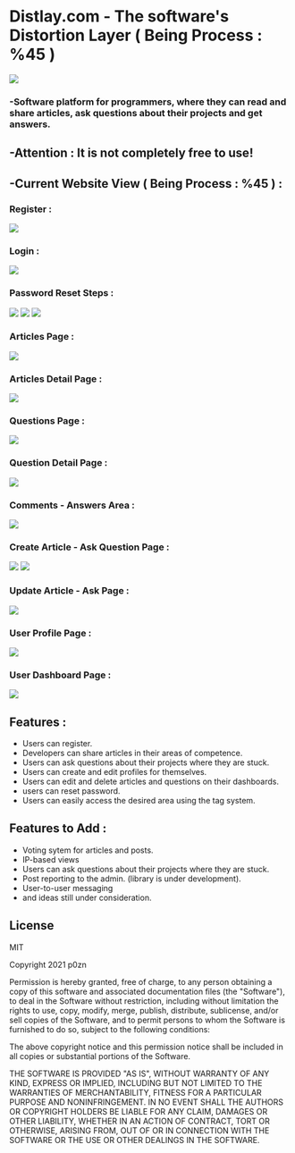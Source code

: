 # Distlay.com - The software's Distortion Layer ( Being Process : %45 )
![](https://www.linkpicture.com/q/content-logo.png)
### -Software platform for programmers, where they can read and share articles, ask questions about their projects and get answers.

## -Attention : It is not completely free to use!

## -Current Website View ( Being Process : %45 ) : 

### Register :
![](https://www.linkpicture.com/q/register_1.png)

### Login : 

![](https://www.linkpicture.com/q/login_16.png)

### Password Reset Steps : 
![](https://www.linkpicture.com/q/reset-1.png)
![](https://www.linkpicture.com/q/resed-password.png)
![](https://www.linkpicture.com/q/password-reset-mail.png)

### Articles Page : 
![](https://www.linkpicture.com/q/article_1.png)

### Articles Detail Page : 
![](https://www.linkpicture.com/q/article-detail.png)

### Questions Page : 
![](https://www.linkpicture.com/q/question_1.png)

### Question Detail Page : 
![](https://www.linkpicture.com/q/quesdetail.png)

### Comments - Answers Area : 
![](https://www.linkpicture.com/q/comments.png)

### Create Article - Ask Question Page : 
![](https://www.linkpicture.com/q/ask-question.png)
![](https://www.linkpicture.com/q/create-article.png)

### Update Article - Ask Page : 
![](https://www.linkpicture.com/q/update.png)

### User Profile Page :
![](https://www.linkpicture.com/q/progile.png)

### User Dashboard Page :
![](https://www.linkpicture.com/q/dashboard_5.png)


## Features : 

- Users can register.
- Developers can share articles in their areas of competence.
- Users can ask questions about their projects where they are stuck.
- Users can create and edit profiles for themselves.
- Users can edit and delete articles and questions on their dashboards.
- users can reset password.
- Users can easily access the desired area using the tag system.

## Features to Add : 

- Voting sytem for articles and posts.
- IP-based views
- Users can ask questions about their projects where they are stuck.
- Post reporting to the admin. (library is under development).
- User-to-user messaging
- and ideas still under consideration.


## License


MIT

Copyright 2021 p0zn

Permission is hereby granted, free of charge, to any person obtaining a copy of this software and associated documentation files (the "Software"), to deal in the Software without restriction, including without limitation the rights to use, copy, modify, merge, publish, distribute, sublicense, and/or sell copies of the Software, and to permit persons to whom the Software is furnished to do so, subject to the following conditions:

The above copyright notice and this permission notice shall be included in all copies or substantial portions of the Software.

THE SOFTWARE IS PROVIDED "AS IS", WITHOUT WARRANTY OF ANY KIND, EXPRESS OR IMPLIED, INCLUDING BUT NOT LIMITED TO THE WARRANTIES OF MERCHANTABILITY, FITNESS FOR A PARTICULAR PURPOSE AND NONINFRINGEMENT. IN NO EVENT SHALL THE AUTHORS OR COPYRIGHT HOLDERS BE LIABLE FOR ANY CLAIM, DAMAGES OR OTHER LIABILITY, WHETHER IN AN ACTION OF CONTRACT, TORT OR OTHERWISE, ARISING FROM, OUT OF OR IN CONNECTION WITH THE SOFTWARE OR THE USE OR OTHER DEALINGS IN THE SOFTWARE.


